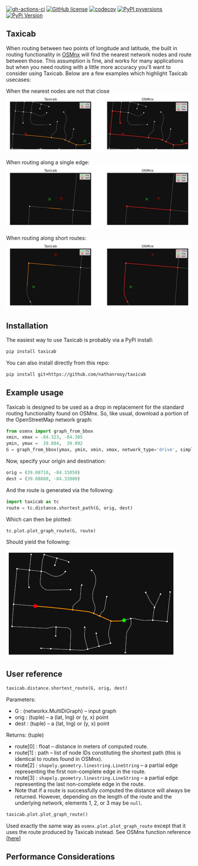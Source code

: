[![gh-actions-ci](https://img.shields.io/github/workflow/status/nathanrooy/taxicab/ci?style=flat-square)](https://github.com/nathanrooy/taxicab/actions?query=workflow%3Aci)
[![GitHub license](https://img.shields.io/github/license/nathanrooy/taxicab?style=flat-square)](https://github.com/nathanrooy/taxicab/blob/main/LICENSE)
[![codecov](https://img.shields.io/codecov/c/github/nathanrooy/taxicab.svg?style=flat-square)](https://codecov.io/gh/nathanrooy/taxicab)
[![PyPI pyversions](https://img.shields.io/pypi/pyversions/taxicab.svg?style=flat-square)](https://pypi.org/pypi/taxicab/)
[![PyPi Version](https://img.shields.io/pypi/v/taxicab.svg?style=flat-square)](https://pypi.org/project/taxicab)

## Taxicab
When routing between two points of longitude and latitude, the built in routing functionality in <a href="https://github.com/gboeing/osmnx">OSMnx</a> will find the nearest network nodes and route between those. This assumption is fine, and works for many applications but when you need routing with a little more accuracy you'll want to consider using Taxicab. Below are a few examples which highlight Taxicab usecases:

When the nearest nodes are not that close
<img src="https://github.com/nathanrooy/taxicab/blob/main/docs/ex_03.jpg">

When routing along a single edge:
<img src="https://github.com/nathanrooy/taxicab/blob/main/docs/ex_01.jpg">

When routing along short routes:
<img src="https://github.com/nathanrooy/taxicab/blob/main/docs/ex_02.jpg">

## Installation
The easiest way to use Taxicab is probably via a PyPi install:
```sh
pip install taxicab
```
You can also install directly from this repo:
```sh
pip install git+https://github.com/nathanrooy/taxicab
```

## Example usage
Taxicab is designed to be used as a drop in replacement for the standard routing functionality found on OSMnx. So, like usual, download a portion of the OpenStreetMap network graph:

```python
from osmnx import graph_from_bbox
xmin, xmax = -84.323, -84.305
ymin, ymax =  39.084,  39.092
G = graph_from_bbox(ymax, ymin, xmin, xmax, network_type='drive', simplify=True)
```

Now, specify your origin and destination:
```python
orig = (39.08710, -84.31050)
dest = (39.08800, -84.32000) 
```

And the route is generated via the following:
```python
import taxicab as tc
route = tc.distance.shortest_path(G, orig, dest)
```

Which can then be plotted:
```python
tc.plot.plot_graph_route(G, route)
```

Should yield the following:

<img src="https://github.com/nathanrooy/taxicab/blob/main/docs/readme.png">

## User reference
```python
taxicab.distance.shortest_route(G, orig, dest)
```
Parameters:
- G : (networkx.MultiDiGraph) – input graph
- orig : (tuple) – a (lat, lng) or (y, x) point
- dest : (tuple) – a (lat, lng) or (y, x) point

Returns: (tuple)
- route[0] : float – distance in meters of computed route.
- route[1] : path – list of node IDs constituting the shortest path (this is identical to routes found in OSMnx).
- route[2] : `shapely.geometry.linestring.LineString` – a partial edge representing the first non-complete edge in the route.
- route[3] : `shapely.geometry.linestring.LineString` – a partial edge representing the last non-complete edge in the route.
- Note that if a route is successfully computed the distance will always be returned. However, depending on the length of the route and the underlying network, elements 1, 2, or 3 may be `null`.

```python
taxicab.plot.plot_graph_route()
```
Used exactly the same way as `osmnx.plot.plot_graph_route` except that it uses the route produced by Taxicab instead. See OSMnx function reference [<a href="https://osmnx.readthedocs.io/en/stable/osmnx.html#osmnx.plot.plot_graph_route">here</a>] 


## Performance Considerations
